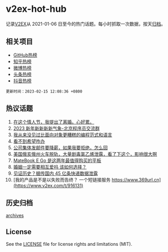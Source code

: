 # v2ex-hot-hub

 记录[V2EX](https://www.v2ex.com/)从 2021-01-06 日至今的热门话题。每小时抓取一次数据，按天[归档](archives)。
 
 ## 相关项目

- [GitHub热榜](https://github.com/snaildev/github-hot-hub)
- [知乎热榜](https://github.com/snaildev/zhihu-hot-hub)
- [微博热榜](https://github.com/snaildev/weibo-hot-hub)
- [头条热榜](https://github.com/snaildev/toutiao-hot-hub)
- [抖音热榜](https://github.com/snaildev/douyin-hot-hub)


 `更新时间：2023-02-15 12:08:36 +0800`

## 热议话题

1. [在这个情人节，我提出了离婚。心好累。](https://www.v2ex.com/t/916027)
1. [2023 新年新新新新气象-北京程序员交流群](https://www.v2ex.com/t/915981)
1. [我从来没见过比面向对象更糟糕的编程范式和语言](https://www.v2ex.com/t/915980)
1. [看不到希望咋办](https://www.v2ex.com/t/916069)
1. [公司集体发邮件要降薪，如果我要拒绝，怎么回](https://www.v2ex.com/t/916000)
1. [美国俄亥俄州火车脱轨，大量剧毒氯乙烯泄露，看了下这个，影响很大啊](https://www.v2ex.com/t/916218)
1. [MateBook E Go 是这两年最值得购买的平板](https://www.v2ex.com/t/915988)
1. [婚姻一定需要相互爱吗 该如何选择？](https://www.v2ex.com/t/916089)
1. [见证历史？据传国内 45 亿条快递数据泄露](https://www.v2ex.com/t/916040)
1. [我的产品是不是以失败而告终？
一个短链接服务
https://www.369url.cn](https://www.v2ex.com/t/916131)

## 历史归档

[archives](archives)

## License

See the [LICENSE](LICENSE) file for license rights and limitations (MIT).
